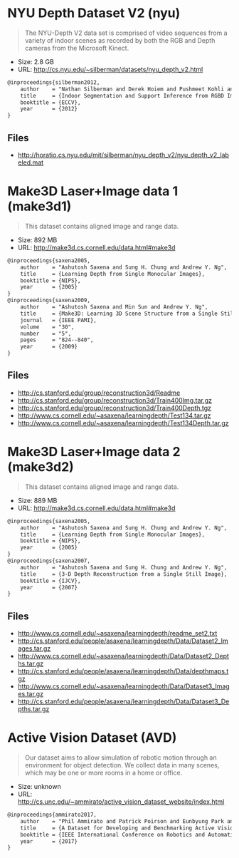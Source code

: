 # NYU Depth Dataset V2 (nyu)

> The NYU-Depth V2 data set is comprised of video sequences from a variety of
> indoor scenes as recorded by both the RGB and Depth cameras from the Microsoft
> Kinect.

- Size: 2.8 GB
- URL: http://cs.nyu.edu/~silberman/datasets/nyu_depth_v2.html

```tex
@inproceedings{silberman2012,
    author    = "Nathan Silberman and Derek Hoiem and Pushmeet Kohli and Rob Fergus",
    title     = {Indoor Segmentation and Support Inference from RGBD Images},
    booktitle = {ECCV},
    year      = {2012}
}
```

## Files

- http://horatio.cs.nyu.edu/mit/silberman/nyu_depth_v2/nyu_depth_v2_labeled.mat


# Make3D Laser+Image data 1 (make3d1)

> This dataset contains aligned image and range data.

- Size: 892 MB
- URL: http://make3d.cs.cornell.edu/data.html#make3d

```tex
@inproceedings{saxena2005,
    author    = "Ashutosh Saxena and Sung H. Chung and Andrew Y. Ng",
    title     = {Learning Depth from Single Monocular Images},
    booktitle = {NIPS},
    year      = {2005}
}
@inproceedings{saxena2009,
    author    = "Ashutosh Saxena and Min Sun and Andrew Y. Ng",
    title     = {Make3D: Learning 3D Scene Structure from a Single Still Image},
    journal   = {IEEE PAMI},
    volume    = "30",
    number    = "5",
    pages     = "824--840",
    year      = {2009}
}
```

## Files

- http://cs.stanford.edu/group/reconstruction3d/Readme
- http://cs.stanford.edu/group/reconstruction3d/Train400Img.tar.gz
- http://cs.stanford.edu/group/reconstruction3d/Train400Depth.tgz
- http://www.cs.cornell.edu/~asaxena/learningdepth/Test134.tar.gz
- http://www.cs.cornell.edu/~asaxena/learningdepth/Test134Depth.tar.gz


# Make3D Laser+Image data 2 (make3d2)

> This dataset contains aligned image and range data.

- Size: 889 MB
- URL: http://make3d.cs.cornell.edu/data.html#make3d

```tex
@inproceedings{saxena2005,
    author    = "Ashutosh Saxena and Sung H. Chung and Andrew Y. Ng",
    title     = {Learning Depth from Single Monocular Images},
    booktitle = {NIPS},
    year      = {2005}
}
@inproceedings{saxena2007,
    author    = "Ashutosh Saxena and Sung H. Chung and Andrew Y. Ng",
    title     = {3-D Depth Reconstruction from a Single Still Image},
    booktitle = {IJCV},
    year      = {2007}
}
```

## Files

- http://www.cs.cornell.edu/~asaxena/learningdepth/readme_set2.txt
- http://cs.stanford.edu/people/asaxena/learningdepth/Data/Dataset2_Images.tar.gz
- http://www.cs.cornell.edu/~asaxena/learningdepth/Data/Dataset2_Depths.tar.gz
- http://cs.stanford.edu/people/asaxena/learningdepth/Data/depthmaps.tgz
- http://www.cs.cornell.edu/~asaxena/learningdepth/Data/Dataset3_Images.tar.gz
- http://cs.stanford.edu/people/asaxena/learningdepth/Data/Dataset3_Depths.tar.gz


# Active Vision Dataset (AVD)

> Our dataset aims to allow simulation of robotic motion through an environment
> for object detection. We collect data in many scenes, which may be one or more
> rooms in a home or office.

- Size: unknown
- URL: http://cs.unc.edu/~ammirato/active_vision_dataset_website/index.html

```tex
@inproceedings{ammirato2017,
    author    = "Phil Ammirato and Patrick Poirson and Eunbyung Park and Jana Kosecka and Alexander C. Berg",
    title     = {A Dataset for Developing and Benchmarking Active Vision},
    booktitle = {IEEE International Conference on Robotics and Automation (ICRA)},
    year      = {2017}
}
```
